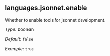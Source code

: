 [comment]: # (Do not edit this file as it is autogenerated. Go to docs/individual-docs if you want to make edits.)


[comment]: # (Please add your documentation on top of this line)

## languages\.jsonnet\.enable

Whether to enable tools for jsonnet development\.



*Type:*
boolean



*Default:*
` false `



*Example:*
` true `

